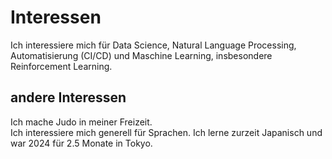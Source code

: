 # Interessen

Ich interessiere mich für Data Science, Natural Language Processing, Automatisierung (CI/CD) und Maschine Learning, insbesondere Reinforcement Learning.


## andere Interessen

Ich mache Judo in meiner Freizeit.  
Ich interessiere mich generell für Sprachen. 
Ich lerne zurzeit Japanisch und war 2024 für 2.5 Monate in Tokyo.
